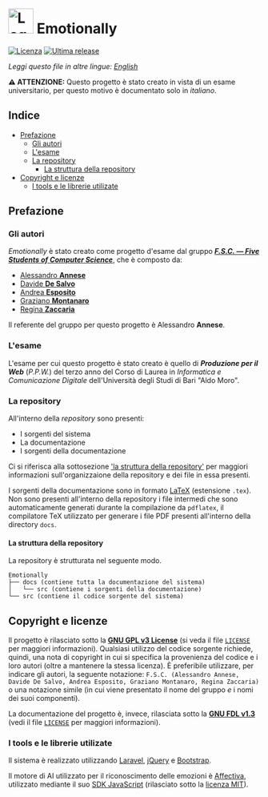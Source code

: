 # <img src="./logo/512x512.png" alt="Logo di Emotionally" width="50px"> Emotionally<!-- omit in toc -->

[![Licenza](https://img.shields.io/github/license/F-S-C/Emotionally.svg?style=for-the-badge)](https://github.com/F-S-C/Emotionallly/blob/master/LICENSE)
[![Ultima release](https://img.shields.io/github/release/F-S-C/Emotionally.svg?style=for-the-badge)](https://github.com/F-S-C/Emotionally/releases)

_Leggi questo file in altre lingue:
[English](https://github.com/F-S-C/Emotionally/blob/master/README.md)_

**:warning: ATTENZIONE:** Questo progetto è stato creato in vista di un esame
universitario, per questo motivo è documentato solo in *italiano*.

## Indice<!-- omit in toc -->

- [Prefazione](#prefazione)
  - [Gli autori](#gli-autori)
  - [L'esame](#lesame)
  - [La repository](#la-repository)
    - [La struttura della repository](#la-struttura-della-repository)
- [Copyright e licenze](#copyright-e-licenze)
  - [I tools e le librerie utilizate](#i-tools-e-le-librerie-utilizate)

## Prefazione

<!-- TODO: Write -->

### Gli autori

_Emotionally_ è stato creato come progetto d'esame dal gruppo [**_F.S.C. &mdash;
Five Students of Computer Science_**](https://github.com/F-S-C), che è composto
da:

- [Alessandro **Annese**](https://github.com/Ax3lFernus)
- [Davide **De Salvo**](https://github.com/Davidedes)
- [Andrea **Esposito**](https://github.com/espositoandrea)
- [Graziano **Montanaro**](https://github.com/prewarning)
- [Regina **Zaccaria**](https://github.com/ReginaZaccaria)

Il referente del gruppo per questo progetto è Alessandro **Annese**.

### L'esame

L'esame per cui questo progetto è stato creato è quello di **_Produzione per il
Web_** (_P.P.W._) del terzo anno del Corso di Laurea in _Informatica e
Comunicazione Digitale_ dell'Università degli Studi di Bari "Aldo Moro".

### La repository

All'interno della _repository_ sono presenti:

- I sorgenti del sistema
- La documentazione
- I sorgenti della documentazione

Ci si riferisca alla sottosezione ['la struttura della
repository'](#la-struttura-della-repository) per maggiori informazioni
sull'organizzaione della repository e dei file in essa presenti.

I sorgenti della documentazione sono in formato
[LaTeX](https://www.latex-project.org/) (estensione `.tex`). Non sono presenti
all'interno della repository i file intermedi che sono automaticamente generati
durante la compilazione da `pdflatex`, il compilatore TeX utilizzato per
generare i file PDF presenti all'interno della directory `docs`.

#### La struttura della repository

La repository è strutturata nel seguente modo.

```plaintext
Emotionally
├── docs (contiene tutta la documentazione del sistema)
│   └── src (contiene i sorgenti della documentazione)
└── src (contiene il codice sorgente del sistema)
```

## Copyright e licenze

Il progetto è rilasciato sotto la [**GNU GPL v3
License**](https://www.gnu.org/licenses/quick-guide-gplv3.en.html) (si veda il
file [`LICENSE`](https://github.com/F-S-C/Emotionally/blob/master/LICENSE) per
maggiori informazioni). Qualsiasi utilizzo del codice sorgente richiede, quindi,
una nota di copyright in cui si specifica la provenienza del codice e i loro
autori (oltre a mantenere la stessa licenza). È preferibile utilizzare, per
indicare gli autori, la seguente notazione: `F.S.C. (Alessandro Annese, Davide
De Salvo, Andrea Esposito, Graziano Montanaro, Regina Zaccaria)` o una notazione
simile (in cui viene presentato il nome del gruppo _e_ i nomi dei suoi
componenti).

La documentazione del progetto è, invece, rilasciata sotto la [**GNU FDL
v1.3**](https://www.gnu.org/licenses/fdl-1.3.html) (vedi il file
[`LICENSE`](https://github.com/F-S-C/Emotionally/blob/master/docs/LICENSE) per
maggiori informazioni).

### I tools e le librerie utilizate

Il sistema è realizzato utilizzando [Laravel](https://laravel.com/), [jQuery](https://jquery.com/) e [Bootstrap](https://getbootstrap.com/).

Il motore di AI utilizzato per il riconoscimento delle emozioni è
[Affectiva](https://www.affectiva.com/), utilizzato mediante il suo [SDK
JavaScript](https://github.com/Affectiva/js-sdk-sample-apps) (rilasciato sotto
la [licenza MIT](https://github.com/Affectiva/js-sdk-sample-apps/blob/master/LICENSE)).
